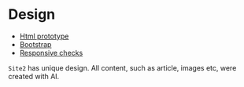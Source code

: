 # Design

- [Html prototype](./../../public/http/media/html/proto.html)
- [Bootstrap](./bootstrap.md)
- [Responsive checks](./responsive.md)

`Site2` has unique design. All content, such as article, images etc, were created with AI.
